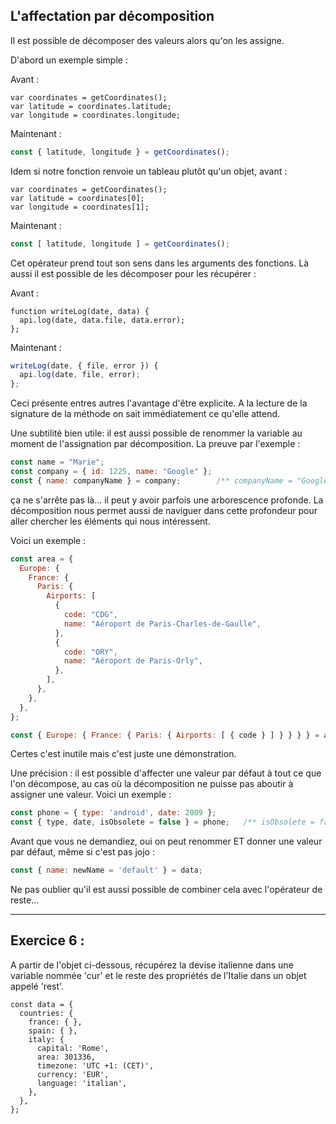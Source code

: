 ## L'affectation par décomposition

Il est possible de décomposer des valeurs alors qu'on les assigne.

D'abord un exemple simple :

Avant :
```javascript_before
var coordinates = getCoordinates();
var latitude = coordinates.latitude;
var longitude = coordinates.longitude;
```

Maintenant :
```javascript
const { latitude, longitude } = getCoordinates();
```

Idem si notre fonction renvoie un tableau plutôt qu'un objet, avant :

```javascript_before
var coordinates = getCoordinates();
var latitude = coordinates[0];
var longitude = coordinates[1];
```

Maintenant :
```javascript
const [ latitude, longitude ] = getCoordinates();
```

Cet opérateur prend tout son sens dans les arguments des fonctions. Là aussi il est possible de les décomposer pour les récupérer :

Avant :
```javascript_before
function writeLog(date, data) {
  api.log(date, data.file, data.error);
};
```

Maintenant :
```javascript
writeLog(date, { file, error }) {
  api.log(date, file, error);
};
```
Ceci présente entres autres l'avantage d'être explicite. A la lecture de la signature de la méthode on sait immédiatement ce qu'elle attend.

Une subtilité bien utile: il est aussi possible de renommer la variable au moment de l'assignation par décomposition. La preuve par l'exemple : 

```javascript
const name = "Marie";
const company = { id: 1225, name: "Google" };
const { name: companyName } = company;        /** companyName = "Google" **/
```

ça ne s'arrête pas là... il peut y avoir parfois une arborescence profonde. La décomposition nous permet aussi de naviguer dans cette profondeur pour aller chercher les éléments qui nous intéressent. 

Voici un exemple :

```javascript
const area = {
  Europe: {
    France: {
      Paris: {
        Airports: [
          {
            code: "CDG",
            name: "Aéroport de Paris-Charles-de-Gaulle",
          },
          {
            code: "ORY",
            name: "Aéroport de Paris-Orly",
          },
        ],
      },
    },
  },
};

const { Europe: { France: { Paris: { Airports: [ { code } ] } } } } = area;  /** code = "CDG" **/
```

Certes c'est inutile mais c'est juste une démonstration.

Une précision : il est possible d'affecter une valeur par défaut à tout ce que l'on décompose, au cas où la décomposition ne puisse pas aboutir à assigner une valeur. Voici un exemple :
```javascript
const phone = { type: 'android', date: 2009 };
const { type, date, isObsolete = false } = phone;   /** isObsolete = false **/

```

Avant que vous ne demandiez, oui on peut renommer ET donner une valeur par défaut, même si c'est pas jojo :
```javascript
const { name: newName = 'default' } = data;
``` 

Ne pas oublier qu'il est aussi possible de combiner cela avec l'opérateur de reste...

---

## Exercice 6 :

<div role="alert" class="alert alert-info show">
    A partir de l'objet ci-dessous, récupérez la devise italienne dans une variable nommée 'cur' et le reste des propriétés de l'Italie dans un objet appelé 'rest'.
</div>

```javascript_exercise6
const data = {
  countries: {
    france: { },
    spain: { },
    italy: {
      capital: 'Rome',
      area: 301336,
      timezone: 'UTC +1: (CET)',
      currency: 'EUR',
      language: 'italian',
    },
  },
};

```
